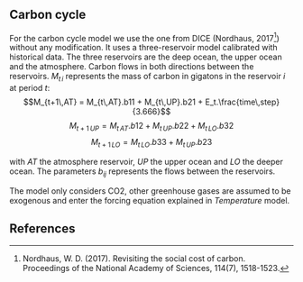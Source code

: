 ## Carbon cycle

For the carbon cycle model we use the one from DICE (Nordhaus, 2017[^1]) without any modification.
It uses a three-reservoir model calibrated with historical data. The three reservoirs are the deep ocean, the upper ocean and the atmosphere. Carbon flows in both directions between the reservoirs. $M_{t\,i}$ represents the mass of carbon in gigatons in the reservoir $i$ at period $t$:
$$M_{t+1\,AT} = M_{t\,AT}.b11 + M_{t\,UP}.b21 + E_t.\frac{time\,step}{3.666}$$
$$M_{t+1\,UP}= M_{t\,AT}.b12 + M_{t\,UP}.b22 + M_{t\,LO}.b32$$
$$M_{t+1\,LO}= M_{t\,LO}.b33 + M_{t\,UP}.b23$$

with $AT$ the atmosphere reservoir, $UP$ the upper ocean and $LO$ the deeper ocean. The parameters $b_{ij}$ represents the flows between the reservoirs.

The model only considers CO2, other greenhouse gases are assumed to be exogenous and enter the forcing equation explained in $Temperature$ model.

## References

[^1]: Nordhaus, W. D. (2017). Revisiting the social cost of carbon. Proceedings of the National Academy of Sciences, 114(7), 1518-1523.
